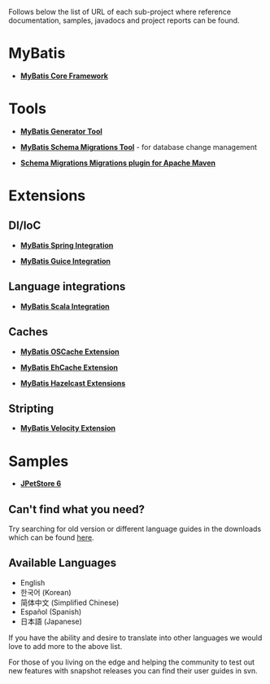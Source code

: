 Follows below the list of URL of each sub-project where reference documentation, samples, javadocs and project reports can be found.

# MyBatis #

  * **[MyBatis Core Framework](http://www.mybatis.org/core)**

# Tools #

  * **[MyBatis Generator Tool](http://mybatis.org/generator/)**

  * **[MyBatis Schema Migrations Tool](http://www.mybatis.org/migrations)** - for database change management

  * **[Schema Migrations Migrations plugin for Apache Maven](http://mybatis.org/maven-migration-plugin/)**

# Extensions #

## DI/IoC ##

  * **[MyBatis Spring Integration](http://www.mybatis.org/spring)**

  * **[MyBatis Guice Integration](http://www.mybatis.org/guice)**

## Language integrations ##

  * **[MyBatis Scala Integration](http://www.mybatis.org/scala)**

## Caches ##

  * **[MyBatis OSCache Extension](http://www.mybatis.org/caches/oscache)**

  * **[MyBatis EhCache Extension](http://www.mybatis.org/caches/ehcache)**

  * **[MyBatis Hazelcast Extensions](http://www.mybatis.org/caches/hazelcast)**

## Stripting ##

  * **[MyBatis Velocity Extension](http://www.mybatis.org/scripting/velocity)**

# Samples #

  * **[JPetStore 6](http://www.mybatis.org/spring/sample.html)**

## Can't find what you need? ##
Try searching for old version or different language guides in the downloads which can be found [here](http://code.google.com/p/mybatis/downloads/list?can=3&q=Docs).

## Available Languages ##
  * English
  * 한국어  (Korean)
  * 简体中文 (Simplified Chinese)
  * Español (Spanish)
  * 日本語 (Japanese)

If you have the ability and desire to translate into other languages we would love to add more to the above list.

For those of you living on the edge and helping the community to test out new features with snapshot releases you can find their user guides in svn.